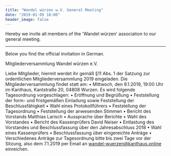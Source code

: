 ```yaml
---
title: "Wandel würzen w.V. General Meeting"
date: "2019-01-09 18:00"
header_image: false
---
```


Hereby we invite all members of the 'Wandel würzen' association to our general meeting.

---

Below you find the official invitation in German.


Mitgliederversammlung Wandel würzen e.V.

Liebe Mitglieder,
hiermit werdet ihr gemäß §11 Abs. 1 der Satzung zur ordentlichen Mitgliederversammlung 2019 eingeladen.
Die Mitgliederversammlung findet statt am:
    • Mittwoch, den 9.1.2019, 19:00 Uhr im Kanthaus, Kantstraße 20, 04808 Wurzen.
Es wird folgende Tagesordnung vorgeschlagen:
    • Eröffnung und Begrüßung
    • Feststellung der form- und fristgemäßen Einladung sowie Feststellung der Beschlussfähigkeit
    • Wahl eines Protokollführers
    • Feststellung der Tagesordnung
    • Feststellung der anwesenden Stimmen
    • Bericht des Vorstands Matthias Larisch
    • Aussprache über Berichte
    • Wahl des Vorstandes
    • Bericht des Kassenprüfers David Neiser
    • Entlastung des Vorstandes und Beschlussfassung über den Jahresabschluss 2018
    • Wahl eines Kassenprüfers
    • Beschlussfassung über eingereichte Anträge
    • Verschiedenes
Anträge zur Tagesordnung bitte bis zwei Tage vor der Sitzung, also dem 7.1.2019 per Email an wandel-wuerzen@kanthaus.online einreichen.
